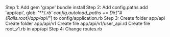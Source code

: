 Step 1:
	Add gem 'grape'
	bundle install
Step 2:
	Add
		config.paths.add 'app/api', glob: '**/*.rb'
    	config.autoload_paths += Dir["#{Rails.root}/app/api/*"]
    to config/application.rb
Step 3:
	Create folder app/api
	Create folder app/api/v1
			Create file app/api/v1/user_api.rd
	Create file root_v1.rb in app/api
Step 4:
	Change routes.rb
